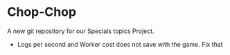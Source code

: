 # Chop-Chop
A new git repository for our Specials topics Project.


- Logs per second and Worker cost does not save with the game. Fix that
